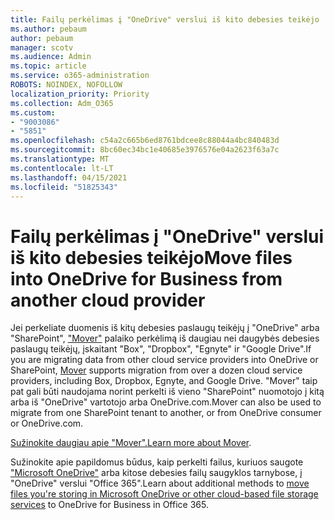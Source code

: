 ```yaml
---
title: Failų perkėlimas į "OneDrive" verslui iš kito debesies teikėjo
ms.author: pebaum
author: pebaum
manager: scotv
ms.audience: Admin
ms.topic: article
ms.service: o365-administration
ROBOTS: NOINDEX, NOFOLLOW
localization_priority: Priority
ms.collection: Adm_O365
ms.custom:
- "9003086"
- "5851"
ms.openlocfilehash: c54a2c665b6ed8761bdcee8c88044a4bc840483d
ms.sourcegitcommit: 8bc60ec34bc1e40685e3976576e04a2623f63a7c
ms.translationtype: MT
ms.contentlocale: lt-LT
ms.lasthandoff: 04/15/2021
ms.locfileid: "51825343"
---
```

# <a name="move-files-into-onedrive-for-business-from-another-cloud-provider"></a><span data-ttu-id="05b87-102">Failų perkėlimas į "OneDrive" verslui iš kito debesies teikėjo</span><span class="sxs-lookup"><span data-stu-id="05b87-102">Move files into OneDrive for Business from another cloud provider</span></span>

<span data-ttu-id="05b87-103">Jei perkeliate duomenis iš kitų debesies paslaugų teikėjų į "OneDrive" arba "SharePoint", ["Mover"](https://go.microsoft.com/fwlink/?linkid=2132453) palaiko perkėlimą iš daugiau nei daugybės debesies paslaugų teikėjų, įskaitant "Box", "Dropbox", "Egnyte" ir "Google Drive".</span><span class="sxs-lookup"><span data-stu-id="05b87-103">If you are migrating data from other cloud service providers into OneDrive or SharePoint, [Mover](https://go.microsoft.com/fwlink/?linkid=2132453) supports migration from over a dozen cloud service providers, including Box, Dropbox, Egnyte, and Google Drive.</span></span> <span data-ttu-id="05b87-104">"Mover" taip pat gali būti naudojama norint perkelti iš vieno "SharePoint" nuomotojo į kitą arba iš "OneDrive" vartotojo arba OneDrive.com.</span><span class="sxs-lookup"><span data-stu-id="05b87-104">Mover can also be used to migrate from one SharePoint tenant to another, or from OneDrive consumer or OneDrive.com.</span></span>

<span data-ttu-id="05b87-105">[Sužinokite daugiau apie "Mover".](https://go.microsoft.com/fwlink/?linkid=2132453)</span><span class="sxs-lookup"><span data-stu-id="05b87-105">[Learn more about Mover](https://go.microsoft.com/fwlink/?linkid=2132453).</span></span>

<span data-ttu-id="05b87-106">Sužinokite apie papildomus būdus, kaip perkelti failus, kuriuos saugote ["Microsoft OneDrive"](https://support.microsoft.com/office/7fb28cad-7e25-451f-8b4b-2d1a71e5c0e9) arba kitose debesies failų saugyklos tarnybose, į "OneDrive" verslui "Office 365".</span><span class="sxs-lookup"><span data-stu-id="05b87-106">Learn about additional methods to [move files you're storing in Microsoft OneDrive or other cloud-based file storage services](https://support.microsoft.com/office/7fb28cad-7e25-451f-8b4b-2d1a71e5c0e9) to OneDrive for Business in Office 365.</span></span>

